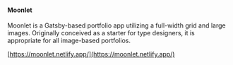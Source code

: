 #### Moonlet

Moonlet is a Gatsby-based portfolio app utilizing a full-width grid and large images. Originally conceived as a starter for type designers, it is appropriate for all image-based portfolios.

[https://moonlet.netlify.app/](https://moonlet.netlify.app/)
